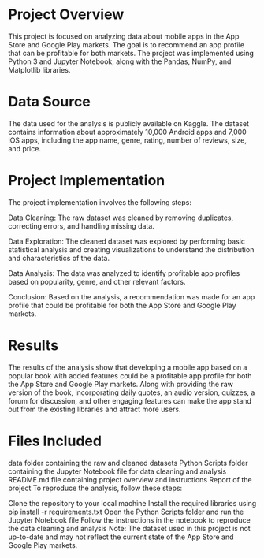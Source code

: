 # Project Overview
This project is focused on analyzing data about mobile apps in the App Store and Google Play markets. The goal is to recommend an app profile that can be profitable for both markets. The project was implemented using Python 3 and Jupyter Notebook, along with the Pandas, NumPy, and Matplotlib libraries.

# Data Source
The data used for the analysis is publicly available on Kaggle. The dataset contains information about approximately 10,000 Android apps and 7,000 iOS apps, including the app name, genre, rating, number of reviews, size, and price.

# Project Implementation
The project implementation involves the following steps:

Data Cleaning: The raw dataset was cleaned by removing duplicates, correcting errors, and handling missing data.

Data Exploration: The cleaned dataset was explored by performing basic statistical analysis and creating visualizations to understand the distribution and characteristics of the data.

Data Analysis: The data was analyzed to identify profitable app profiles based on popularity, genre, and other relevant factors.

Conclusion: Based on the analysis, a recommendation was made for an app profile that could be profitable for both the App Store and Google Play markets.

# Results
The results of the analysis show that developing a mobile app based on a popular book with added features could be a profitable app profile for both the App Store and Google Play markets. Along with providing the raw version of the book, incorporating daily quotes, an audio version, quizzes, a forum for discussion, and other engaging features can make the app stand out from the existing libraries and attract more users.

# Files Included
data folder containing the raw and cleaned datasets
Python Scripts folder containing the Jupyter Notebook file for data cleaning and analysis
README.md file containing project overview and instructions
Report of the project
To reproduce the analysis, follow these steps:

Clone the repository to your local machine
Install the required libraries using pip install -r requirements.txt
Open the Python Scripts folder and run the Jupyter Notebook file
Follow the instructions in the notebook to reproduce the data cleaning and analysis
Note: The dataset used in this project is not up-to-date and may not reflect the current state of the App Store and Google Play markets.

